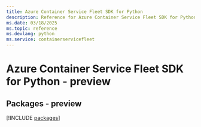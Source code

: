 ```yaml
---
title: Azure Container Service Fleet SDK for Python
description: Reference for Azure Container Service Fleet SDK for Python
ms.date: 03/18/2025
ms.topic: reference
ms.devlang: python
ms.service: containerservicefleet
---
```

# Azure Container Service Fleet SDK for Python - preview
## Packages - preview
[!INCLUDE [packages](container-service-fleet-index.md)]